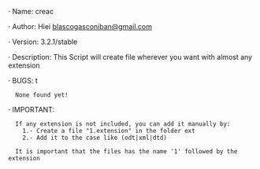 · Name: creac

· Author: Hiei <blascogasconiban@gmail.com>

· Version: 3.2.1/stable

· Description:
              This Script will create file wherever you want with almost any extension


· BUGS:      t
	     
      None found yet!


· IMPORTANT:
               
               
      If any extension is not included, you can add it manually by:
        1.- Create a file "1.extension" in the folder ext
        2.- Add it to the case like (odt|xml|dtd)
      
      It is important that the files has the name '1' followed by the extension

